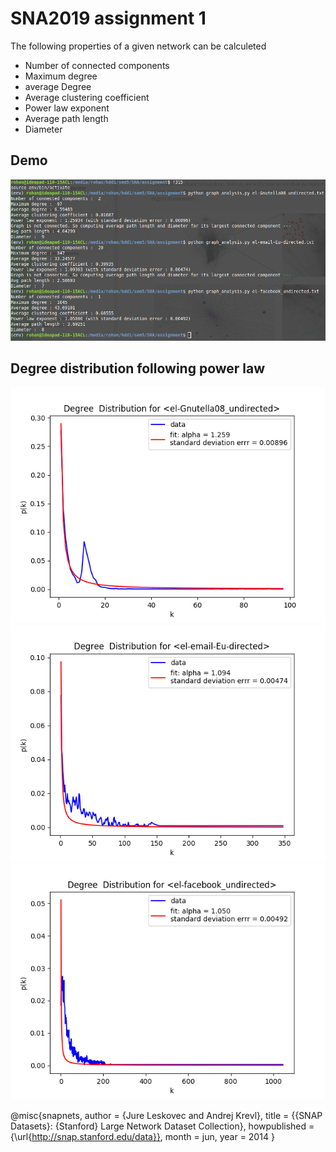 # SNA2019 assignment 1
The following properties of a given network can be calculeted
+ Number of connected components
+ Maximum degree
+ average Degree
+ Average clustering coefficient
+ Power law exponent
+ Average path length
+ Diameter
## **Demo**
![Finding Network properties](https://github.com/mridulgain/SNA1/blob/master/graph_properties.png)
## **Degree distribution following power law**
![](https://github.com/mridulgain/SNA1/blob/master/Degree%20%20Distribution%20for%20%3Cel-Gnutella08_undirected%3E.png)
![](https://github.com/mridulgain/SNA1/blob/master/Degree%20%20Distribution%20for%20%3Cel-email-Eu-directed%3E.png)
![](https://github.com/mridulgain/SNA1/blob/master/Degree%20%20Distribution%20for%20%3Cel-facebook_undirected%3E.png)


@misc{snapnets,
  author       = {Jure Leskovec and Andrej Krevl},
  title        = {{SNAP Datasets}: {Stanford} Large Network Dataset Collection},
  howpublished = {\url{http://snap.stanford.edu/data}},
  month        = jun,
  year         = 2014
}

